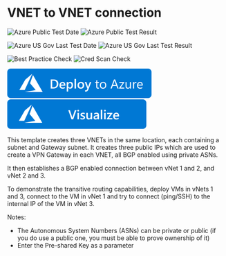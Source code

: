 # VNET to VNET connection

![Azure Public Test Date](https://azurequickstartsservice.blob.core.windows.net/badges/201-vnet-transitive-bgp/PublicLastTestDate.svg)
![Azure Public Test Result](https://azurequickstartsservice.blob.core.windows.net/badges/201-vnet-transitive-bgp/PublicDeployment.svg)

![Azure US Gov Last Test Date](https://azurequickstartsservice.blob.core.windows.net/badges/201-vnet-transitive-bgp/FairfaxLastTestDate.svg)
![Azure US Gov Last Test Result](https://azurequickstartsservice.blob.core.windows.net/badges/201-vnet-transitive-bgp/FairfaxDeployment.svg)

![Best Practice Check](https://azurequickstartsservice.blob.core.windows.net/badges/201-vnet-transitive-bgp/BestPracticeResult.svg)
![Cred Scan Check](https://azurequickstartsservice.blob.core.windows.net/badges/201-vnet-transitive-bgp/CredScanResult.svg)

[![Deploy To Azure](https://raw.githubusercontent.com/Azure/azure-quickstart-templates/master/1-CONTRIBUTION-GUIDE/images/deploytoazure.svg?sanitize=true)]("https://portal.azure.com/#create/Microsoft.Template/uri/https%3A%2F%2Fraw.githubusercontent.com%2FAzure%2Fazure-quickstart-templates%2Fmaster%2F201-vnet-transitive-bgp%2Fazuredeploy.json")  [![Visualize](https://raw.githubusercontent.com/Azure/azure-quickstart-templates/master/1-CONTRIBUTION-GUIDE/images/visualizebutton.svg?sanitize=true)]("http://armviz.io/#/?load=https%3A%2F%2Fraw.githubusercontent.com%2FAzure%2Fazure-quickstart-templates%2Fmaster%2F201-vnet-transitive-bgp%2Fazuredeploy.json")

This template creates three VNETs in the same location, each containing a subnet and Gateway subnet. It creates three public IPs which are used to create a VPN Gateway in each VNET, all BGP enabled using private ASNs. 

It then establishes a BGP enabled connection between vNet 1 and 2, and vNet 2 and 3.

To demonstrate the transitive routing capabilities, deploy VMs in vNets 1 and 3, connect to the VM in vNet 1 and try to connect (ping/SSH) to the internal IP of the VM in vNet 3.

Notes:
- The Autonomous System Numbers (ASNs) can be private or public (if you do use a public one, you must be able to prove ownership of it)
- Enter the Pre-shared Key as a parameter


